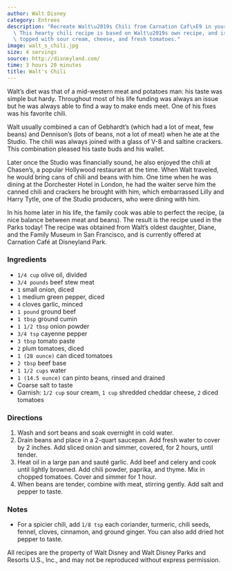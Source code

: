 ```yaml
---
author: Walt Disney
category: Entrees
description: "Recreate Walt\u2019s Chili from Carnation Caf\xE9 in your own kitchen!\
  \ This hearty chili recipe is based on Walt\u2019s own recipe, and is delicious\
  \ topped with sour cream, cheese, and fresh tomatoes."
image: walt_s_chili.jpg
size: 4 servings
source: http://disneyland.com/
time: 3 hours 20 minutes
title: Walt's Chili
---
```

Walt’s diet was that of a mid-western meat and potatoes man: his taste was simple but hardy. Throughout most of his life funding was always an issue but he was always able to find a way to make ends meet. One of his fixes was his favorite chili.

Walt usually combined a can of Gebhardt’s (which had a lot of meat, few beans) and Dennison’s (lots of beans, not a lot of meat) when he ate at the Studio. The chili was always joined with a glass of V-8 and saltine crackers. This combination pleased his taste buds and his wallet.

Later once the Studio was financially sound, he also enjoyed the chili at Chasen’s, a popular Hollywood restaurant at the time. When Walt traveled, he would bring cans of chili and beans with him. One time when he was dining at the Dorchester Hotel in London, he had the waiter serve him the canned chili and crackers he brought with him, which embarrassed Lilly and Harry Tytle, one of the Studio producers, who were dining with him.

In his home later in his life, the family cook was able to perfect the recipe, (a nice balance between meat and beans). The result is the recipe used in the Parks today! The recipe was obtained from Walt’s oldest daughter, Diane, and the Family Museum in San Francisco, and is currently offered at Carnation Café at Disneyland Park.

### Ingredients

* `1/4 cup` olive oil, divided
* `3/4 pounds` beef stew meat
* `1` small onion, diced
* `1` medium green pepper, diced
* `4` cloves garlic, minced
* `1 pound` ground beef
* `1 tbsp` ground cumin
* `1 1/2 tbsp` onion powder
* `3/4 tsp` cayenne pepper
* `3 tbsp` tomato paste
* `2` plum tomatoes, diced
* `1 (28 ounce)` can diced tomatoes
* `2 tbsp` beef base
* `1 1/2 cups` water
* `1 (14.5 ounce)` can pinto beans, rinsed and drained
* Coarse salt to taste
* Garnish: `1/2 cup` sour cream, `1 cup` shredded cheddar cheese, `2` diced tomatoes

### Directions

1. Wash and sort beans and soak overnight in cold water.
2. Drain beans and place in a 2-quart saucepan. Add fresh water to cover by 2 inches. Add sliced onion and simmer, covered, for 2 hours, until tender.
3. Heat oil in a large pan and sauté garlic. Add beef and celery and cook until lightly browned. Add chili powder, paprika, and thyme. Mix in chopped tomatoes. Cover and simmer for 1 hour.
4. When beans are tender, combine with meat, stirring gently. Add salt and pepper to taste.

### Notes

- For a spicier chili, add `1/8 tsp` each coriander, turmeric, chili seeds, fennel, cloves, cinnamon, and ground ginger. You can also add dried hot pepper to taste.

All recipes are the property of Walt Disney and Walt Disney Parks and Resorts U.S., Inc., and may not be reproduced without express permission.